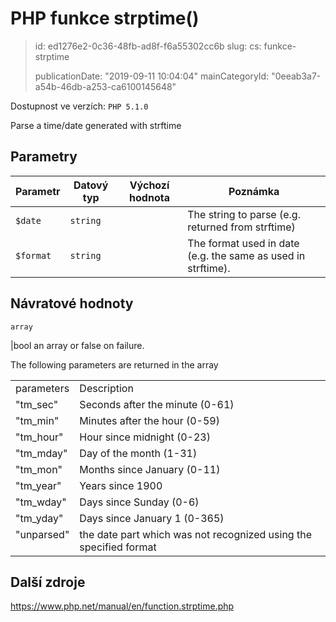 PHP funkce strptime()
=====================

> id: ed1276e2-0c36-48fb-ad8f-f6a55302cc6b
> slug:
> 	cs: funkce-strptime
>
> publicationDate: "2019-09-11 10:04:04"
> mainCategoryId: "0eeab3a7-a54b-46db-a253-ca6100145648"

Dostupnost ve verzích: `PHP 5.1.0`

Parse a time/date generated with <function>strftime</function>


Parametry
--------------

| Parametr | Datový typ | Výchozí hodnota | Poznámka |
|-----|-----|-----|-----|
| `$date` | `string` |  | The string to parse (e.g. returned from strftime) |
| `$format` | `string` |  | The format used in date (e.g. the same as used in strftime). |


Návratové hodnoty
----------------

`array`

|bool an array or false on failure.
</p>
<p>
<table>
The following parameters are returned in the array
<tr valign="top">
<td>parameters</td>
<td>Description</td>
</tr>
<tr valign="top">
<td>"tm_sec"</td>
<td>Seconds after the minute (0-61)</td>
</tr>
<tr valign="top">
<td>"tm_min"</td>
<td>Minutes after the hour (0-59)</td>
</tr>
<tr valign="top">
<td>"tm_hour"</td>
<td>Hour since midnight (0-23)</td>
</tr>
<tr valign="top">
<td>"tm_mday"</td>
<td>Day of the month (1-31)</td>
</tr>
<tr valign="top">
<td>"tm_mon"</td>
<td>Months since January (0-11)</td>
</tr>
<tr valign="top">
<td>"tm_year"</td>
<td>Years since 1900</td>
</tr>
<tr valign="top">
<td>"tm_wday"</td>
<td>Days since Sunday (0-6)</td>
</tr>
<tr valign="top">
<td>"tm_yday"</td>
<td>Days since January 1 (0-365)</td>
</tr>
<tr valign="top">
<td>"unparsed"</td>
<td>the date part which was not
recognized using the specified format</td>
</tr>
</table>

Další zdroje
------------

https://www.php.net/manual/en/function.strptime.php
